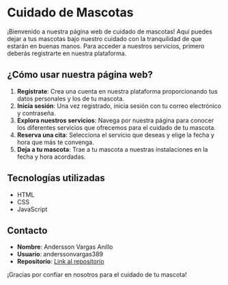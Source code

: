 # Cuidado de Mascotas

¡Bienvenido a nuestra página web de cuidado de mascotas! Aquí puedes dejar a tus mascotas bajo nuestro cuidado con la tranquilidad de que estarán en buenas manos. Para acceder a nuestros servicios, primero deberás registrarte en nuestra plataforma.

## ¿Cómo usar nuestra página web?

1. **Regístrate**: Crea una cuenta en nuestra plataforma proporcionando tus datos personales y los de tu mascota.
2. **Inicia sesión**: Una vez registrado, inicia sesión con tu correo electrónico y contraseña.
3. **Explora nuestros servicios**: Navega por nuestra página para conocer los diferentes servicios que ofrecemos para el cuidado de tu mascota.
4. **Reserva una cita**: Selecciona el servicio que deseas y elige la fecha y hora que más te convenga.
5. **Deja a tu mascota**: Trae a tu mascota a nuestras instalaciones en la fecha y hora acordadas.

## Tecnologías utilizadas

* HTML
* CSS
* JavaScript

## Contacto

* **Nombre**: Andersson Vargas Anillo
* **Usuario**: anderssonvargas389
* **Repositorio**: [Link al repositorio](https://github.com/And-Anillo/petcare.git)

¡Gracias por confiar en nosotros para el cuidado de tu mascota!
